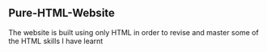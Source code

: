 ## Pure-HTML-Website
The website is built using only HTML in order to revise and master some of the HTML skills I have learnt
